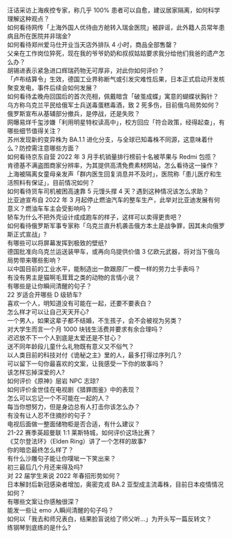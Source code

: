 汪诘采访上海疾控专家，称几乎 100% 患者可以自愈，建议居家隔离，如何科学理解这种观点？  
如何看待网传「上海外国人优待由方舱转入瑞金医院」被辟谣，此外籍人员常年患病且所在医院并非瑞金?  
如何看待郑州爱马仕开业当天店外排队 4 小时，商品全部售罄？  
父亲在工作岗位猝死，现在我的爷爷奶奶和叔叔姑姑要求我分给他们我爸的遗产怎么办？  
胡锡进表示紧急进口辉瑞药物无可厚非，对此你如何评价？  
「卢布结算令」生效，德国工业界称断气或引发灾难性后果，日本正式启动开发核聚变发电，事件后续会如何发展？  
如何看待孟晚舟回国后的首次亮相，佩戴暗含「破茧成蝶」寓意的蝴蝶状胸针？  
乌方称乌克兰平民给俄军士兵送毒蛋糕毒酒，致 2 死多伤，目前俄乌局势如何？  
俄罗斯宣布从基辅部分撤兵，是停战，还是失败？  
网曝易烊千玺涉嫌「利用明星特权读高中」，校方回应「符合政策，经得起查」，有哪些细节值得关注？  
苏州发现新的变异株为 BA.1.1 进化分支，与全球已知毒株不同源，这意味着什么？防控需注意哪些方面？  
如何看待京东自营 2022 年 3 月手机销量排行榜前十名被苹果与 Redmi 包揽？  
肯德基不满盗图商家分辨率，为其提供高清免费素材网站，怎么看待这一操作？  
上海被隔离女童母亲发声「群内医生回复消息并不及时」，医院称「患儿医疗和生活照料有保证」，目前情况如何？  
如何看待货车司机被困高速靠 5 元馒头撑 4 天？遇到这种情况该怎么求助？  
比亚迪宣布自 2022 年 3 月起停止燃油汽车的整车生产，此举对比亚迪发展有何意义？燃油车车主会受影响吗？  
轿车为什么不把外壳设计成成跑车的样子，这样可以卖得更贵吧？  
如何看待俄罗斯军事专家称「乌克兰直升机袭击俄方本土是战争罪，因其未向俄罗斯正式宣战」?  
有哪些可以将屏幕发挥到极致的壁纸?  
德国批准向乌克兰运送装甲车，或再向乌提供价值 3 亿欧元武器，将对当下俄乌局势带来哪些影响？  
以中国目前的工业水平，能制造出一款跟原厂一模一样的劳力士手表吗？  
有没有男主是猫啊毛茸茸之类的动物的言情小说？  
有哪些是让你瞬间清醒的句子？  
22 岁适合开哪些 D 级轿车?  
喜欢一个人，明知道没有可能在一起，还要不要表白？  
怎么样才可以让自己天天开心?  
一个男人，如果这辈子都不结婚，不生孩子，会不会被视为另类？  
对大学生而言一个月 1000 块钱生活费并要求有余合理吗？  
迟迟放不下一个人到底是太爱还是不甘心？  
送不同年龄段儿童什么礼物既有意义又不俗气？  
以人类目前的科技对付《诡秘之主》里的人，最多打得过序列几？  
可以留下一句你最喜欢的文案，让我感受一下你的故事吗？  
该怎样忘掉深爱的人?  
如何评价《原神》层岩 NPC 志琼?  
如何评价金世佳在电视剧《猎罪图鉴》中的表现？  
怎么可以忘记一个不可能在一起的人？  
每当你想努力，但是身边总有人打击你该怎么办？  
有没有让人忍不住摘抄的句子？  
电视后面做一整面储物柜是否合适，有什么建议？  
21-22 赛季英超曼联 1:1 莱斯特城，如何评价这场比赛？  
《艾尔登法环》（Elden Ring）讲了一个怎样的故事?  
你的暗恋最终怎么样了？  
有什么沙雕句子能让你噗呲一下笑出来？  
初三最后几个月还来得及吗?  
对 22 届学生来说 2022 年春招形势如何？  
日本解封后新冠感染者增加，奥密克戎 BA.2 亚型成主流毒株，目前日本疫情情况如何？  
有哪些文案让你感触很深？  
能发一些让 emo 人瞬间清醒的句子吗？  
如何以「我去和师兄表白，结果脸盲说给了师父听…」为开头写一篇反转文？  
练钢琴到底练的是什么?  
